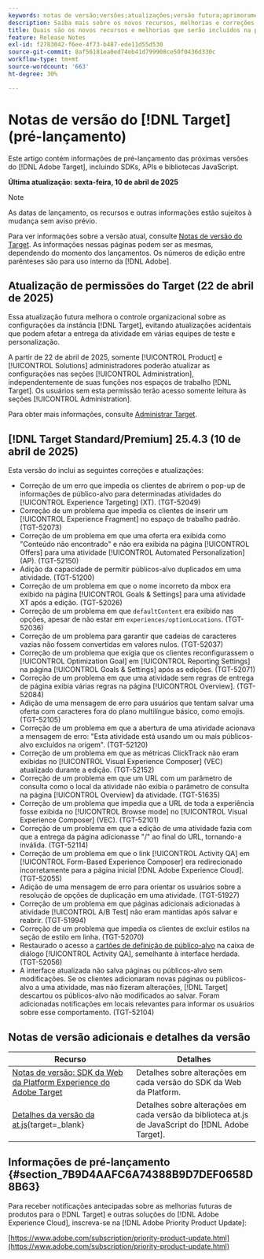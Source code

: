 ```yaml
---
keywords: notas de versão;versões;atualizações;versão futura;aprimoramentos;novos recursos;correções;atualizações;pré-lançamento;acesso antecipado;release notes;releases;updates;future release;enhancements;new features;fixes;updates;prerelease;Early access
description: Saiba mais sobre os novos recursos, melhorias e correções adicionados na próxima versão do [!DNL Adobe Target], incluindo SDKs, APIs e bibliotecas JavaScript.
title: Quais são os novos recursos e melhorias que serão incluídos na próxima versão do  [!DNL Target] ?
feature: Release Notes
exl-id: f2783042-f6ee-4f73-b487-ede11d55d530
source-git-commit: 8af56181ea0ed74eb41d799908ce50f0436d330c
workflow-type: tm+mt
source-wordcount: '663'
ht-degree: 30%

---
```


# Notas de versão do [!DNL Target] (pré-lançamento)

Este artigo contém informações de pré-lançamento das próximas versões do [!DNL Adobe Target], incluindo SDKs, APIs e bibliotecas JavaScript.

**Última atualização: sexta-feira, 10 de abril de 2025**

>[!NOTE]
>
>As datas de lançamento, os recursos e outras informações estão sujeitos à mudança sem aviso prévio.
>
>Para ver informações sobre a versão atual, consulte [Notas de versão do Target](release-notes.md). As informações nessas páginas podem ser as mesmas, dependendo do momento dos lançamentos. Os números de edição entre parênteses são para uso interno da [!DNL Adobe].

## Atualização de permissões do Target (22 de abril de 2025)

Essa atualização futura melhora o controle organizacional sobre as configurações da instância [!DNL Target], evitando atualizações acidentais que podem afetar a entrega da atividade em várias equipes de teste e personalização.

A partir de 22 de abril de 2025, somente [!UICONTROL Product] e [!UICONTROL Solutions] administradores poderão atualizar as configurações nas seções [!UICONTROL Administration], independentemente de suas funções nos espaços de trabalho [!DNL Target]. Os usuários sem esta permissão terão acesso somente leitura às seções [!UICONTROL Administration].

Para obter mais informações, consulte [Administrar Target](/help/main/administrating-target/start-target.md).

## [!DNL Target Standard/Premium] 25.4.3 (10 de abril de 2025)

Esta versão do inclui as seguintes correções e atualizações:

* Correção de um erro que impedia os clientes de abrirem o pop-up de informações de público-alvo para determinadas atividades do [!UICONTROL Experience Targeting] (XT). (TGT-52049)
* Correção de um problema que impedia os clientes de inserir um [!UICONTROL Experience Fragment] no espaço de trabalho padrão. (TGT-52073)
* Correção de um problema em que uma oferta era exibida como &quot;Conteúdo não encontrado&quot; e não era exibida na página [!UICONTROL Offers] para uma atividade [!UICONTROL Automated Personalization] (AP). (TGT-52150)
* Adição da capacidade de permitir públicos-alvo duplicados em uma atividade. (TGT-51200)
* Correção de um problema em que o nome incorreto da mbox era exibido na página [!UICONTROL Goals & Settings] para uma atividade XT após a edição. (TGT-52026)
* Correção de um problema em que `defaultContent` era exibido nas opções, apesar de não estar em `experiences/optionLocations`. (TGT-52036)
* Correção de um problema para garantir que cadeias de caracteres vazias não fossem convertidas em valores nulos. (TGT-52037)
* Correção de um problema que exigia que os clientes reconfigurassem o [!UICONTROL Optimization Goal] em [!UICONTROL Reporting Settings] na página [!UICONTROL Goals & Settings] após as edições. (TGT-52071)
* Correção de um problema em que uma atividade sem regras de entrega de página exibia várias regras na página [!UICONTROL Overview]. (TGT-52084)
* Adição de uma mensagem de erro para usuários que tentam salvar uma oferta com caracteres fora do plano multilíngue básico, como emojis. (TGT-52105)
* Correção de um problema em que a abertura de uma atividade acionava a mensagem de erro: &quot;Esta atividade está usando um ou mais públicos-alvo excluídos na origem&quot;. (TGT-52120)
* Correção de um problema em que as métricas ClickTrack não eram exibidas no [!UICONTROL Visual Experience Composer] (VEC) atualizado durante a edição. (TGT-52152)
* Correção de um problema em que um URL com um parâmetro de consulta como o local da atividade não exibia o parâmetro de consulta na página [!UICONTROL Overview] da atividade. (TGT-51635)
* Correção de um problema que impedia que a URL de toda a experiência fosse exibida no [!UICONTROL Browse mode] no [!UICONTROL Visual Experience Composer] (VEC). (TGT-52101)
* Correção de um problema em que a edição de uma atividade fazia com que a entrega da página adicionasse &quot;/&quot; ao final do URL, tornando-a inválida. (TGT-52114)
* Correção de um problema em que o link [!UICONTROL Activity QA] em [!UICONTROL Form-Based Experience Composer] era redirecionado incorretamente para a página inicial [!DNL Adobe Experience Cloud]. (TGT-52055)
* Adição de uma mensagem de erro para orientar os usuários sobre a resolução de opções de duplicação em uma atividade. (TGT-51927)
* Correção de um problema em que páginas adicionais adicionadas à atividade [!UICONTROL A/B Test] não eram mantidas após salvar e reabrir. (TGT-51994)
* Correção de um problema que impedia os clientes de excluir estilos na seção de estilo em linha. (TGT-52070)
* Restaurado o acesso a [cartões de definição de público-alvo](/help/main/c-target/c-audiences/audiences.md#section_11B9C4A777E14D36BA1E925021945780) na caixa de diálogo [!UICONTROL Activity QA], semelhante à interface herdada. (TGT-52056)
* A interface atualizada não salva páginas ou públicos-alvo sem modificações. Se os clientes adicionaram novas páginas ou públicos-alvo a uma atividade, mas não fizeram alterações, [!DNL Target] descartou os públicos-alvo não modificados ao salvar. Foram adicionadas notificações em locais relevantes para informar os usuários sobre esse comportamento. (TGT-52104)

## Notas de versão adicionais e detalhes da versão

| Recurso | Detalhes |
|--- |--- |
| [Notas de versão: SDK da Web da Platform Experience do Adobe Target](https://experienceleague.adobe.com/docs/experience-platform/edge/release-notes.html?lang=pt-BR) | Detalhes sobre alterações em cada versão do SDK da Web da Platform. |
| [Detalhes da versão da at.js](https://experienceleague.adobe.com/docs/target-dev/developer/client-side/at-js-implementation/target-atjs-versions.html?lang=pt-BR){target=_blank} | Detalhes sobre alterações em cada versão da biblioteca at.js de JavaScript do [!DNL Adobe Target]. |

## Informações de pré-lançamento {#section_7B9D4AAFC6A74388B9D7DEF0658D8B63}

Para receber notificações antecipadas sobre as melhorias futuras de produtos para o [!DNL Target] e outras soluções do [!DNL Adobe Experience Cloud], inscreva-se na [!DNL Adobe Priority Product Update]:

[https://www.adobe.com/subscription/priority-product-update.html](https://www.adobe.com/subscription/priority-product-update.html)

